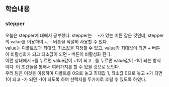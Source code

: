 ## 학습내용

### stepper
오늘은 stepper에 대해서 공부했다. stepper는 `- +`가 있는 버튼 같은 것인데, stepper의 value를 이용하여 +, - 버튼을 적절히 사용할 수 있다.    
value는 디폴트값과 최대값, 최소값을 지정할 수 있고, value가 최대값이 되면 + 버튼이 비활성화가 되고 최소값이 되면 - 버튼이 비활성화 된다.    
이런 상태에서 `+`를 누르면 value값이 +1이 되고 `-`를 누르면 value값이 -1이 되는 방식이다. 이 조건들을 통해서 여러가지를 할 수 있을 것으로 보인다.    
우리 팀은 이것을 이용하여 디폴트를 0으로 놓고 최대값 1, 최소값 0으로 놓고 +가 되면 1이 되고 -가 되면 -1이 되도록 하여 선택지를 두가지로 추릴 수 있도록 하였다.
